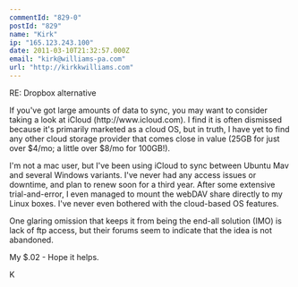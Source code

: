 ```yaml
---
commentId: "829-0"
postId: "829"
name: "Kirk"
ip: "165.123.243.100"
date: 2011-03-10T21:32:57.000Z
email: "kirk@williams-pa.com"
url: "http://kirkkwilliams.com"
---
```

<p>RE: Dropbox alternative</p>
<p>If you've got large amounts of data to sync, you may want to consider taking a look at iCloud (http://www.icloud.com).  I find it is often dismissed because it's primarily marketed as a cloud OS, but in truth, I have yet to find any other cloud storage provider that comes close in value (25GB for just over $4/mo; a little over $8/mo for 100GB!).</p>
<p>I'm not a mac user, but I've been using iCloud to sync between Ubuntu Mav and several Windows variants.  I've never had any access issues or downtime, and plan to renew soon for a third year.  After some extensive trial-and-error, I even managed to mount the webDAV share directly to my Linux boxes.  I've never even bothered with the cloud-based OS features.</p>
<p>One glaring omission that keeps it from being the end-all solution (IMO) is lack of ftp access, but their forums seem to indicate that the idea is not abandoned.</p>
<p>My $.02 - Hope it helps.</p>
<p>K</p>